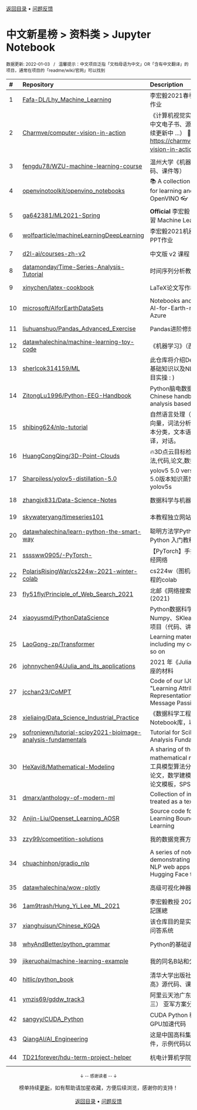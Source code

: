 <a href="https://gitee.com/GrowingGit/GitHub-Chinese-Top-Charts#github中文排行榜">返回目录</a> • <a href="/content/docs/feedback.md">问题反馈</a>

# 中文新星榜 > 资料类 > Jupyter Notebook
<sub>数据更新: 2022-01-03&nbsp;&nbsp;&nbsp;/&nbsp;&nbsp;&nbsp;温馨提示：中文项目泛指「文档母语为中文」OR「含有中文翻译」的项目，通常在项目的「readme/wiki/官网」可以找到</sub>

|#|Repository|Description|Stars|Updated|Created|
|:-|:-|:-|:-|:-|:-|
|1|[Fafa-DL/Lhy_Machine_Learning](https://gitee.com/Fafa-DL/Lhy_Machine_Learning)|李宏毅2021春季机器学习课程课件及作业|1403|2021-12-20|2021-02-28|
|2|[Charmve/computer-vision-in-action](https://gitee.com/Charmve/computer-vision-in-action)|《计算机视觉实战演练：算法与应用》中文电子书、源码、读者交流社区（持续更新中 ...） 📘 在线电子书 https://charmve.github.io/computer-vision-in-action/   👇项目主页|1262|2021-12-14|2021-04-29|
|3|[fengdu78/WZU-machine-learning-course](https://gitee.com/fengdu78/WZU-machine-learning-course)|温州大学《机器学习》课程资料（代码、课件等）|813|2021-12-10|2021-03-21|
|4|[openvinotoolkit/openvino_notebooks](https://gitee.com/openvinotoolkit/openvino_notebooks)|📚 A collection of Jupyter notebooks for learning and experimenting with OpenVINO 👓|490|2021-12-31|2021-03-11|
|5|[ga642381/ML2021-Spring](https://gitee.com/ga642381/ML2021-Spring)|**Official** 李宏毅 (Hung-yi Lee) 機器學習 Machine Learning 2021 Spring|420|2021-06-18|2021-03-01|
|6|[wolfparticle/machineLearningDeepLearning](https://gitee.com/wolfparticle/machineLearningDeepLearning)|李宏毅2021机器学习深度学习笔记PPT作业|342|2021-06-14|2021-03-02|
|7|[d2l-ai/courses-zh-v2](https://gitee.com/d2l-ai/courses-zh-v2)|中文版 v2 课程|228|2021-09-14|2021-01-26|
|8|[datamonday/Time-Series-Analysis-Tutorial](https://gitee.com/datamonday/Time-Series-Analysis-Tutorial)|时间序列分析教程|198|2021-06-01|2021-04-03|
|9|[xinychen/latex-cookbook](https://gitee.com/xinychen/latex-cookbook)|LaTeX论文写作教程 (中文版)|191|2022-01-02|2021-03-29|
|10|[microsoft/AIforEarthDataSets](https://gitee.com/microsoft/AIforEarthDataSets)|Notebooks and documentation for AI-for-Earth-managed datasets on Azure|167|2021-12-16|2021-02-18|
|11|[liuhuanshuo/Pandas_Advanced_Exercise](https://gitee.com/liuhuanshuo/Pandas_Advanced_Exercise)|Pandas进阶修炼300题|141|2021-09-22|2021-09-22|
|12|[datawhalechina/machine-learning-toy-code](https://gitee.com/datawhalechina/machine-learning-toy-code)|《机器学习》（西瓜书）代码实战|116|2021-12-24|2021-07-16|
|13|[sherlcok314159/ML](https://gitee.com/sherlcok314159/ML)|此仓库将介绍Deep Learning 所需要的基础知识以及NLP方面的模型原理到项目实操 : )|92|2021-12-29|2021-02-19|
|14|[ZitongLu1996/Python-EEG-Handbook](https://gitee.com/ZitongLu1996/Python-EEG-Handbook)|Python脑电数据处理中文手册 - A Chinese handbook for EEG data analysis based on Python|88|2021-09-23|2021-07-02|
|15|[shibing624/nlp-tutorial](https://gitee.com/shibing624/nlp-tutorial)|自然语言处理（NLP）教程，包括：词向量，词法分析，预训练语言模型，文本分类，文本语义匹配，信息抽取，翻译，对话。|67|2021-10-21|2021-08-06|
|16|[HuangCongQing/3D-Point-Clouds](https://gitee.com/HuangCongQing/3D-Point-Clouds)|🔥3D点云目标检测&语义分割-SOTA方法,代码,论文,数据集等|61|2021-10-13|2021-01-15|
|17|[Sharpiless/yolov5-distillation-5.0](https://gitee.com/Sharpiless/yolov5-distillation-5.0)|yolov5 5.0 version distillation    yolov5 5.0版本知识蒸馏，yolov5l >> yolov5s|51|2021-07-29|2021-05-17|
|18|[zhangjx831/Data-Science-Notes](https://gitee.com/zhangjx831/Data-Science-Notes)|数据科学与机器学习炼成笔记|51|2021-12-29|2021-03-30|
|19|[skywateryang/timeseries101](https://gitee.com/skywateryang/timeseries101)|本教程独立网站已上线|50|2021-12-28|2021-06-11|
|20|[datawhalechina/learn-python-the-smart-way](https://gitee.com/datawhalechina/learn-python-the-smart-way)|聪明方法学Python，简明且系统的 Python 入门教程。|46|2021-12-27|2021-07-10|
|21|[ssssww0905/-PyTorch-](https://gitee.com/ssssww0905/-PyTorch-)|【PyTorch】手把手教你跑通第一个神经网络|43|2021-12-21|2021-11-19|
|22|[PolarisRisingWar/cs224w-2021-winter-colab](https://gitee.com/PolarisRisingWar/cs224w-2021-winter-colab)|cs224w（图机器学习）2021冬季课程的colab|42|2021-07-09|2021-05-02|
|23|[fly51fly/Principle_of_Web_Search_2021](https://gitee.com/fly51fly/Principle_of_Web_Search_2021)|北邮《网络搜索引擎原理》课程(2021)|39|2021-11-05|2021-09-17|
|24|[xiaoyusmd/PythonDataScience](https://gitee.com/xiaoyusmd/PythonDataScience)|Python数据科学系专栏（pandas、Numpy、SKlearn、Matplotlib）、实战项目（代码、讲解、数据集）|39|2022-01-01|2021-01-17|
|25|[LaoGong-zp/Transformer](https://gitee.com/LaoGong-zp/Transformer)| Learning materials of Transformer, including my code, XMind, PDF and so on|36|2021-09-28|2021-09-24|
|26|[johnnychen94/Julia_and_its_applications](https://gitee.com/johnnychen94/Julia_and_its_applications)|2021 年《Julia 语言及其应用》系列讲座的材料|35|2021-12-05|2021-10-16|
|27|[jcchan23/CoMPT](https://gitee.com/jcchan23/CoMPT)|Code of our IJCAI2021 paper: "Learning Attributed Graph Representation with Communicative Message Passing Transformer"|33|2021-09-08|2021-02-03|
|28|[xieliaing/Data_Science_Industrial_Practice](https://gitee.com/xieliaing/Data_Science_Industrial_Practice)|《数据科学工程实践》一书的Jupyter Notebook库，以及交流园地。|31|2021-06-18|2021-04-08|
|29|[sofroniewn/tutorial-scipy2021-bioimage-analysis-fundamentals](https://gitee.com/sofroniewn/tutorial-scipy2021-bioimage-analysis-fundamentals)|Tutorial for SciPy 2021 Bioimage Analysis Fundamentals in Python|25|2021-07-13|2021-07-12|
|30|[HeXavi8/Mathematical-Modeling](https://gitee.com/HeXavi8/Mathematical-Modeling)|A sharing of the learning process of mathematical modeling 数学建模常用工具模型算法分享：数学建模竞赛优秀论文，数学建模常用算法模型，LaTeX论文模板，SPSS工具分享。|25|2021-11-20|2021-01-25|
|31|[dmarx/anthology-of-modern-ml](https://gitee.com/dmarx/anthology-of-modern-ml)|Collection of important articles to be treated as a textbook|20|2021-12-16|2021-07-14|
|32|[Anjin-Liu/Openset_Learning_AOSR](https://gitee.com/Anjin-Liu/Openset_Learning_AOSR)|Source code for ICML2021 Paper - Learning Bounds for Open-set Learning|20|2021-07-17|2021-05-18|
|33|[zzy99/competition-solutions](https://gitee.com/zzy99/competition-solutions)|我的数据竞赛方案总结|17|2021-11-16|2021-06-19|
|34|[chuachinhon/gradio_nlp](https://gitee.com/chuachinhon/gradio_nlp)|A series of notebooks demonstrating how to build simple NLP web apps with Gradio and Hugging Face transformers|16|2021-08-11|2021-08-10|
|35|[datawhalechina/wow-plotly](https://gitee.com/datawhalechina/wow-plotly)|高级可视化神器plotly的学习|16|2021-07-04|2021-07-04|
|36|[1am9trash/Hung_Yi_Lee_ML_2021](https://gitee.com/1am9trash/Hung_Yi_Lee_ML_2021)|李宏毅教授 2021年機器學習 作業與筆記匯總|16|2021-09-17|2021-06-27|
|37|[xianghuisun/Chinese_KGQA](https://gitee.com/xianghuisun/Chinese_KGQA)|该仓库目的是实现基于知识图谱的中文问答系统|15|2021-12-22|2021-12-05|
|38|[whyAndBetter/python_grammar](https://gitee.com/whyAndBetter/python_grammar)|Python的基础语法学习|15|2021-08-29|2021-08-29|
|39|[jikeruohai/machine-learning-example](https://gitee.com/jikeruohai/machine-learning-example)|我的同名B站和公众号中用到的视频|14|2021-10-21|2021-05-22|
|40|[hitlic/python_book](https://gitee.com/hitlic/python_book)|清华大学出版社《Python从入门到提高》源代码、课件|13|2021-10-02|2021-01-15|
|41|[ymzis69/gddw_track3](https://gitee.com/ymzis69/gddw_track3)|阿里云天池广东电网识别挑战赛（赛道三） 亚军方案分享|11|2021-09-15|2021-09-15|
|42|[sangyy/CUDA_Python](https://gitee.com/sangyy/CUDA_Python)|CUDA Python 科普之夜   手把手教你写GPU加速代码|11|2021-08-26|2021-08-26|
|43|[QiangAI/AI_Engineering](https://gitee.com/QiangAI/AI_Engineering)|这是中国高科集团实训资料库，包含课件，示例代码以及其他相关资料|10|2021-07-07|2021-07-04|
|44|[TD21forever/hdu-term-project-helper](https://gitee.com/TD21forever/hdu-term-project-helper)|杭电计算机学院各科大作业分享|10|2021-06-22|2021-01-06|

<div align="center">
    <p><sub>↓ -- 感谢读者 -- ↓</sub></p>
    榜单持续<a href="/content/docs/milestone.md">更新</a>，如有帮助请加星收藏，方便后续浏览，感谢你的支持！
</div>

<br/>

<div align="center"><a href="https://gitee.com/GrowingGit/GitHub-Chinese-Top-Charts#github中文排行榜">返回目录</a> • <a href="/content/docs/feedback.md">问题反馈</a></div>
